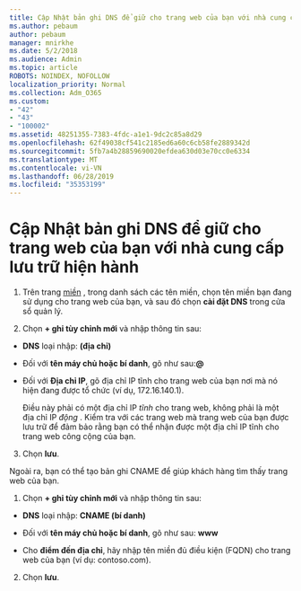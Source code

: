 ```yaml
---
title: Cập Nhật bản ghi DNS để giữ cho trang web của bạn với nhà cung cấp lưu trữ hiện hành
ms.author: pebaum
author: pebaum
manager: mnirkhe
ms.date: 5/2/2018
ms.audience: Admin
ms.topic: article
ROBOTS: NOINDEX, NOFOLLOW
localization_priority: Normal
ms.collection: Adm_O365
ms.custom:
- "42"
- "43"
- "100002"
ms.assetid: 48251355-7383-4fdc-a1e1-9dc2c85a8d29
ms.openlocfilehash: 62f49038cf541c2185ed6a60c6cb58fe2889342d
ms.sourcegitcommit: 5fb7a4b28859690020efdea630d03e70cc0e6334
ms.translationtype: MT
ms.contentlocale: vi-VN
ms.lasthandoff: 06/28/2019
ms.locfileid: "35353199"
---
```

# <a name="update-dns-records-to-keep-your-website-with-your-current-hosting-provider"></a>Cập Nhật bản ghi DNS để giữ cho trang web của bạn với nhà cung cấp lưu trữ hiện hành

1. Trên trang [miền](https://portal.office.com/adminportal/home#/Domains) , trong danh sách các tên miền, chọn tên miền bạn đang sử dụng cho trang web của bạn, và sau đó chọn **cài đặt DNS** trong cửa sổ quản lý.

2. Chọn **+ ghi tùy chỉnh mới** và nhập thông tin sau:

  - **DNS** loại nhập: **(địa chỉ)**

  - Đối với **tên máy chủ hoặc bí danh**, gõ như sau:**@**

  - Đối với **Địa chỉ IP**, gõ địa chỉ IP tĩnh cho trang web của bạn nơi mà nó hiện đang được tổ chức (ví dụ, 172.16.140.1).

    Điều này phải có một địa chỉ IP *tĩnh* cho trang web, không phải là một địa chỉ IP *động* . Kiểm tra với các trang web mà trang web của bạn được lưu trữ để đảm bảo rằng bạn có thể nhận được một địa chỉ IP tĩnh cho trang web công cộng của bạn.

3. Chọn **lưu**.

Ngoài ra, bạn có thể tạo bản ghi CNAME để giúp khách hàng tìm thấy trang web của bạn.
  
1. Chọn **+ ghi tùy chỉnh mới** và nhập thông tin sau:

  - **DNS** loại nhập: **CNAME (bí danh)**

  - Đối với **tên máy chủ hoặc bí danh**, gõ như sau: **www**

  - Cho **điểm đến địa chỉ**, hãy nhập tên miền đủ điều kiện (FQDN) cho trang web của bạn (ví dụ: contoso.com).

2. Chọn **lưu**.

